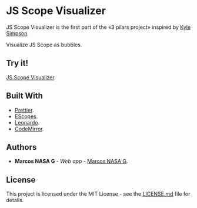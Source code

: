 # JS Scope Visualizer
JS Scope Visualizer is the first part of the «3 pilars project» inspired by [Kyle Simpson](https://github.com/getify).

Visualize JS Scope as bubbles.

## Try it!
[JS Scope Visualizer](https://js-scope-visualizer.firebaseapp.com/).

## Built With

 - [Prettier](https://prettier.io/).
 - [EScopes](https://github.com/estools/escope).
 - [Leonardo](https://github.com/adobe/leonardo).
 - [CodeMirror](https://codemirror.net/).

## Authors
-   **Marcos NASA G**  -  _Web app_  -  [Marcos NASA G](https://github.com/MarcosNASA).

## License
This project is licensed under the MIT License - see the [LICENSE.md](https://github.com/MarcosNASA/js-scope-visualizer/LICENSE.md) file for details.